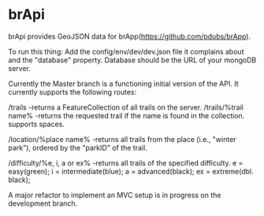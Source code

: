 # brApi
brApi provides GeoJSON data for  brApp(https://github.com/pdubs/brApp).

To run this thing: Add the config/env/dev/dev.json file it complains about and the "database" property.
Database should be the URL of your mongoDB server.

Currently the Master branch is a functioning initial version of the API. It currently supports the following routes:

/trails                          -returns a FeatureCollection of all trails on the server.
/trails/%trail name%             -returns the requested trail if the name is found in the collection. supports spaces.

/location/%place name%           -returns all trails from the place (i.e., "winter park"), ordered by the "parkID" of the trail.

/difficulty/%e, i, a or ex%      -returns all trails of the specified difficulty.
                                 e = easy(green); i = intermediate(blue); a = advanced(black); ex = extreme(dbl. black);

A major refactor to implement an MVC setup is in progress on the development branch.
